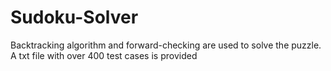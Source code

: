 # Sudoku-Solver
Backtracking algorithm and forward-checking are used to solve the puzzle.
A txt file with over 400 test cases is provided
